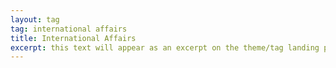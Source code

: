 ```yaml
---
layout: tag
tag: international affairs
title: International Affairs
excerpt: this text will appear as an excerpt on the theme/tag landing page
---
```


